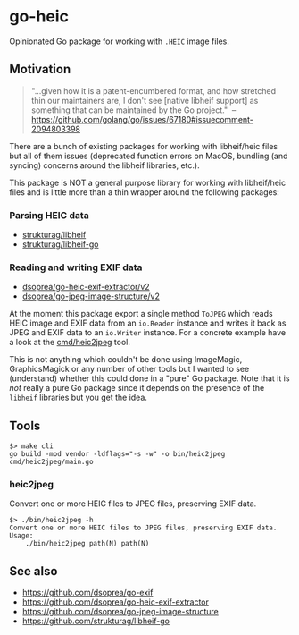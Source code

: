 # go-heic

Opinionated Go package for working with `.HEIC` image files.

## Motivation

> "...given how it is a patent-encumbered format, and how stretched thin our maintainers are, I don't see [native libheif support] as something that can be maintained by the Go project."
> – https://github.com/golang/go/issues/67180#issuecomment-2094803398

There are a bunch of existing packages for working with libheif/heic files but all of them issues (deprecated function errors on MacOS, bundling (and syncing) concerns around the libheif libraries, etc.).

This package is NOT a general purpose library for working with libheif/heic files and is little more than a thin wrapper around the following packages:

### Parsing HEIC data

* [strukturag/libheif](https://github.com/strukturag/libheif)
* [strukturag/libheif-go](https://github.com/strukturag/libheif-go)

### Reading and writing EXIF data

* [dsoprea/go-heic-exif-extractor/v2](https://github.com/dsoprea/go-heic-exif-extractor)
* [dsoprea/go-jpeg-image-structure/v2](https://github.com/dsoprea/go-jpeg-image-structure)

At the moment this package export a single method `ToJPEG` which reads HEIC image and EXIF data from an `io.Reader` instance and writes it back as JPEG and EXIF data to an `io.Writer` instance. For a concrete example have a look at the [cmd/heic2jpeg](cmd/heic2jpeg) tool.

This is not anything which couldn't be done using ImageMagic, GraphicsMagick or any number of other tools but I wanted to see (understand) whether this could done in a "pure" Go package. Note that it is _not_ really a pure Go package since it depends on the presence of the `libheif` libraries but you get the idea.

## Tools

```
$> make cli
go build -mod vendor -ldflags="-s -w" -o bin/heic2jpeg cmd/heic2jpeg/main.go
```

### heic2jpeg

Convert one or more HEIC files to JPEG files, preserving EXIF data.

```
$> ./bin/heic2jpeg -h
Convert one or more HEIC files to JPEG files, preserving EXIF data.
Usage:
	./bin/heic2jpeg path(N) path(N)
```

## See also

* https://github.com/dsoprea/go-exif
* https://github.com/dsoprea/go-heic-exif-extractor
* https://github.com/dsoprea/go-jpeg-image-structure
* https://github.com/strukturag/libheif-go